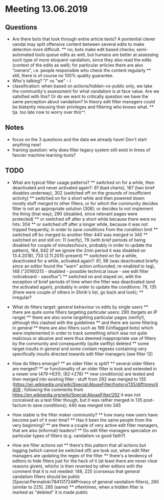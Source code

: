 # Meeting 13.06.2019

## Questions

* Are there bots that look through entire article texts? A pontential clever vandal may split offensive content between several edits to make detection more difficult.
  ** no; bots make edit based checks; semi-automated tools queue edits as well, but humans are better at assessing such type of more eloquent vandalism, since they also read the edits (context of the edits as well); for particular articles there are also "owners", i.e. people responsible who check the content regularly
  ** still, there is of course no 100% quality guarantee.
* Who's talking? "I" vs "we" - I
* classification: when based on actions/hidden-vs-public only, we take the community's assessment for what vandalism is at face value. Are we satisfied with this? Or do we want to critically question we have the same perception about vandalism? In theory edit filter managers could be blatantly misusing their privileges and filtering who knows what.
  ** tja. too late now to worry over this^^.


## Notes

* focus on the 3 questions and the data we already have! *Don't* start anything new!
* framing question: why does filter legacy system still exist in times of fancier machine learning tools?


## TODO

* What are typical filter usage patterns?
  ** switched on for a while, then deactivated and never activated again?: 81 (bad charts), 167 (two brief disables underway), 302 (switched off on the grounds of insufficient activity)
     ** switched on for a short while and then powered down: mostly stuff merged to other filters; or for which the community decides filter is not an appropriate solution (308); or decides to not implement the thing (that way); 290 (disabled, since relevant pages were protected)
     ** or switched off after a short while because there were no hits: 304
     ** or switched off after a longer while, because it was not tripped frequently, in order to save conditions from the condition limit
     ** switched off bc merged to another filter 440 was merged in 345
  ** switched on and still on: 11 (verify), 79 (with brief periods of being disabled for couple of minutes/hours, probably in order to update the pattern), 164, 642 (if we ignore the 2min period it was disabled on 13.4.2018), 733 (2.11.2015-present)
  ** switched on for a while, deactivated for a while, activated again?: 61, 98 (was deactivated briefly since an editor found the "warn" action unfounded; re-enabled to tag), 148 ("20160213 - disabled - possible technical issue - see edit filter noticeboard - xaosflux")
  ** switched on and stayed on, with the exception of brief periods of time when the filter was deactivated (and the activated again), probably in order to update the conditions: 79, 135 (there were couple of others in Shirik's list, go back and look);
  ** irregular?

* What do filters target: general behaviour vs edits by single users
  ** there are quite some filters targeting particular users: 290 (targets an IP range)
  ** there are also some targetting particular pages (verify!), although this clashed with the guidelines
  ** and there are some filtering in general
  ** there are also filters such as 199 (Unflagged bots) which were implemented in order to track something which was not quite malicious or abusive and were thus deemed inappropriate use of filters by the community and consequently (quite swiftly) deleted
  ** some target insults in general and some contain regexes containing very specifically insults directed towards edit filter managers (see filter 12)

* How do filters emerge?
  ** an older filter is split?
  ** several older filters are merged?
  ** or functionality of an older filter is took and extended in a newer one (479->631); (82->278)
  ** new condition(s) are tested and then merged into existing filter : stuff from 292 was merged to 135 (https://en.wikipedia.org/wiki/Special:AbuseFilter/history/135/diff/prev/4408 ; following the comments from https://en.wikipedia.org/wiki/Special:AbuseFilter/292 it was not conceived as a test filter though, but it was rather merged in 135 post-factum to save conditions); 440 was merged into 345

* How stable is the filter maker community?
  ** how many new users have become part of it over time?
  ** Has it been the same people from the very beginning?
  ** are there a couple of very active edit filter managers, that are also (informal) leaders?
  ** Do edit filter managers specialize on particular types of filters (e.g. vandalism vs good faith?)

* How are filter actions set
  ** there's this pattern that all actions but logging (which cannot be switched off) are took out, when edit filter managers are updating the regex of the filter
  ** there's a tendency of editors to hide filters just for the heck of it (at least there are never clear reasons given), whichc is then reverted by other editors with the comment that it is not needed: 148, 225 (consesus that general vandalism filters should be public [Special:Permalink/784131724#Privacy of general vandalism filters), 260 (similar to 225), 285 (same)
  ** oftentimes, when a hidden filter is marked as "deleted" it is made public
